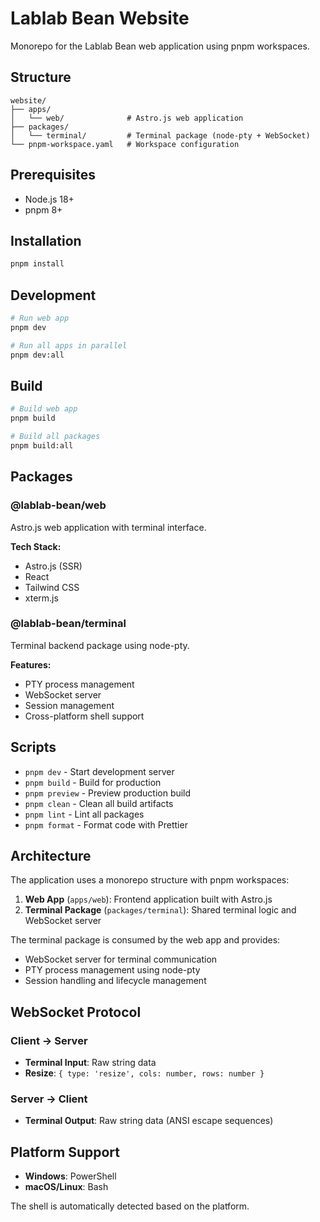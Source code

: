 # Lablab Bean Website

Monorepo for the Lablab Bean web application using pnpm workspaces.

## Structure

```
website/
├── apps/
│   └── web/              # Astro.js web application
├── packages/
│   └── terminal/         # Terminal package (node-pty + WebSocket)
└── pnpm-workspace.yaml   # Workspace configuration
```

## Prerequisites

- Node.js 18+
- pnpm 8+

## Installation

```bash
pnpm install
```

## Development

```bash
# Run web app
pnpm dev

# Run all apps in parallel
pnpm dev:all
```

## Build

```bash
# Build web app
pnpm build

# Build all packages
pnpm build:all
```

## Packages

### @lablab-bean/web

Astro.js web application with terminal interface.

**Tech Stack:**

- Astro.js (SSR)
- React
- Tailwind CSS
- xterm.js

### @lablab-bean/terminal

Terminal backend package using node-pty.

**Features:**

- PTY process management
- WebSocket server
- Session management
- Cross-platform shell support

## Scripts

- `pnpm dev` - Start development server
- `pnpm build` - Build for production
- `pnpm preview` - Preview production build
- `pnpm clean` - Clean all build artifacts
- `pnpm lint` - Lint all packages
- `pnpm format` - Format code with Prettier

## Architecture

The application uses a monorepo structure with pnpm workspaces:

1. **Web App** (`apps/web`): Frontend application built with Astro.js
2. **Terminal Package** (`packages/terminal`): Shared terminal logic and WebSocket server

The terminal package is consumed by the web app and provides:

- WebSocket server for terminal communication
- PTY process management using node-pty
- Session handling and lifecycle management

## WebSocket Protocol

### Client → Server

- **Terminal Input**: Raw string data
- **Resize**: `{ type: 'resize', cols: number, rows: number }`

### Server → Client

- **Terminal Output**: Raw string data (ANSI escape sequences)

## Platform Support

- **Windows**: PowerShell
- **macOS/Linux**: Bash

The shell is automatically detected based on the platform.
